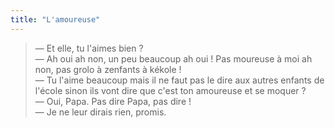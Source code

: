 ```yaml
---
title: "L'amoureuse"
---
```


> — Et elle, tu l'aimes bien ?  
> — Ah oui ah non, un peu beaucoup ah oui ! Pas moureuse à moi ah non, pas grolo à zenfants à kékole !  
> — Tu l'aime beaucoup mais il ne faut pas le dire aux autres enfants de l'école sinon ils vont dire que c'est ton amoureuse et se moquer ?  
> — Oui, Papa. Pas dire Papa, pas dire !  
> — Je ne leur dirais rien, promis.
